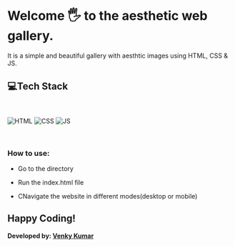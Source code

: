 # Welcome 🖐 to the aesthetic web gallery.
It is a simple and beautiful gallery with aesthtic images using HTML, CSS & JS.


## 💻Tech Stack
<br>

![HTML](https://img.shields.io/badge/html5%20-%23E34F26.svg?&style=for-the-badge&logo=html5&logoColor=white)
![CSS](https://img.shields.io/badge/css3%20-%231572B6.svg?&style=for-the-badge&logo=css3&logoColor=white)
![JS](https://img.shields.io/badge/javascript%20-%23323330.svg?&style=for-the-badge&logo=javascript&logoColor=%23F7DF1E)

<br>

### How to use:

- Go to the directory

- Run the index.html file

- CNavigate the website in different modes(desktop or mobile)

## Happy Coding!

<strong>Developed by: <a href="https://github.com/BoddepallyVenkatesh06">Venky Kumar</a>